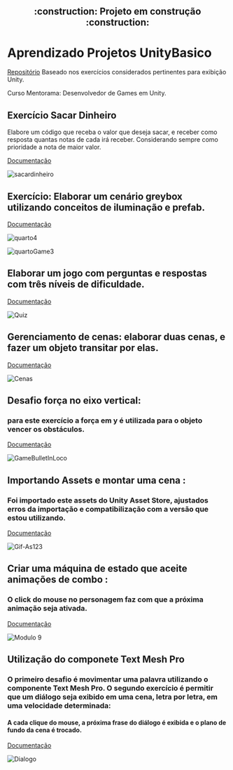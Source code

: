  <h2 align="center">  :construction: Projeto em construção :construction: </h2>


# Aprendizado Projetos UnityBasico



[Repositório](https://github.com/iaraeliza/AprendizadoProjetosUnityBasico/tree/atualizacao-projeto/Exercicios) Baseado nos exercícios considerados pertinentes para exibição Unity.

Curso Mentorama: Desenvolvedor de Games em Unity.


<h2>Exercício Sacar Dinheiro</h2>

Elabore um código que receba o valor que deseja sacar, e receber como resposta quantas notas de cada irá receber.
Considerando sempre como prioridade a nota de maior valor. 

[Documentação](https://github.com/iaraeliza/AprendizadoProjetosUnityBasico/tree/atualizacao-projeto/Exercicios/ExercicioSacarDinheiro)

![sacardinheiro](https://user-images.githubusercontent.com/107582204/202787813-f5f76ed0-68d8-437a-b76a-1291f552554d.jpeg)


<h2>Exercício: Elaborar um cenário greybox utilizando conceitos de iluminação e prefab.</h2>

[Documentação](https://github.com/iaraeliza/AprendizadoProjetosUnityBasico/tree/atualizacao-projeto/Exercicios/QuartoIlumunicaoPrefabs)

![quarto4](https://user-images.githubusercontent.com/107582204/202866294-42290fd6-5c25-4172-951b-1feb829f9236.jpeg)


![quartoGame3](https://user-images.githubusercontent.com/107582204/202866024-14dfe4d6-8649-4489-b919-71b15f4f2679.jpeg)


<h2>Elaborar um jogo com perguntas e respostas com três níveis de dificuldade.</h2>

[Documentação](https://github.com/iaraeliza/AprendizadoProjetosUnityBasico/tree/main/Exercicios/Quiz) 


![Quiz](https://user-images.githubusercontent.com/107582204/229179013-41cc30aa-8bb3-4ead-a292-38451367a56b.gif)


<h2>Gerenciamento de cenas: elaborar duas cenas, e fazer um objeto transitar por elas. </h2>  

[Documentação](https://github.com/iaraeliza/AprendizadoProjetosUnityBasico/tree/atualizacao-projeto/Exercicios/GerenciamentoDeCenas)


![Cenas](https://user-images.githubusercontent.com/107582204/204532032-8a7e1bc3-1e92-4524-a373-3acf03fecd0b.gif)



<h2>Desafio força no eixo vertical: </h2> <h3>para este exercício a força em y é utilizada para o objeto vencer os obstáculos.</h3>

[Documentação](https://github.com/iaraeliza/AprendizadoProjetosUnityBasico/tree/atualizacao-projeto/Exercicios/GameBullet)

![GameBulletInLoco](https://user-images.githubusercontent.com/107582204/205461921-4cd164bf-b906-4a12-8b64-4460af9227a8.gif)



<h2>Importando Assets e montar uma cena : </h2> <h3> Foi importado este assets do Unity Asset Store, ajustados erros da importação e compatibilização com a versão que estou utilizando. </h3>

[Documentação](https://github.com/iaraeliza/AprendizadoProjetosUnityBasico/tree/atualizacao-projeto/Exercicios/Assets)

![Gif-As123](https://user-images.githubusercontent.com/107582204/229505980-10b2ff60-be07-405c-8f9e-d9beb691c92d.gif)


<h2>Criar uma máquina de estado que aceite animações de combo : </h2> <h3> O click do mouse no personagem faz com que a próxima animação seja ativada. </h3>

[Documentação](https://github.com/iaraeliza/AprendizadoProjetosUnityBasico/tree/atualizacao-projeto/Exercicios/Animation)

![Modulo 9](https://user-images.githubusercontent.com/107582204/226432659-34b12081-58b9-416a-ac0e-8423053befe3.gif)

<h2>Utilização do componete Text Mesh Pro </h2> 
<h3>O primeiro desafio é movimentar uma palavra utilizando o componente Text Mesh Pro.  O segundo exercício é permitir que um diálogo seja exibido em uma cena, letra por letra, em uma velocidade determinada:</h3>
<h4>A cada clique do mouse, a próxima frase do diálogo é exibida e o plano de fundo da cena é trocado. </h4>

[Documentação](https://github.com/iaraeliza/AprendizadoProjetosUnityBasico/tree/atualizacao-projeto/Exercicios/TextTMP)

![Dialogo](https://user-images.githubusercontent.com/107582204/230095983-685317c9-2fe6-4121-acef-72ae17ef92d0.gif)


